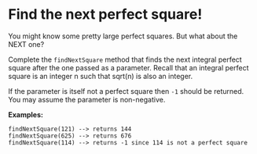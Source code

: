 # Find the next perfect square!

You might know some pretty large perfect squares. But what about the NEXT one?

Complete the `findNextSquare` method that finds the next integral perfect square after the one passed as a parameter.
Recall that an integral perfect square is an integer n such that sqrt(n) is also an integer.

If the parameter is itself not a perfect square then `-1` should be returned. You may assume the parameter is
non-negative.

<b>Examples:</b>

```
findNextSquare(121) --> returns 144
findNextSquare(625) --> returns 676
findNextSquare(114) --> returns -1 since 114 is not a perfect square
```
